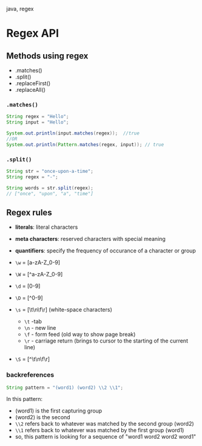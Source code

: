 java, regex

# Regex API

## Methods using regex
- .matches()
- .split()
- .replaceFirst()
- .replaceAll()


### `.matches()`
```java
String regex = "Hello";
String input = "Hello";

System.out.println(input.matches(regex));  //true
//OR
System.out.println(Pattern.matches(regex, input)); // true
```

### `.split()`

```java
String str = "once-upon-a-time";
String regex = "-";

String words = str.split(regex);
// ["once", "upon", "a", "time"]

```

## Regex rules
- **literals**: literal characters
- **meta characters**: reserved characters with special meaning
- **quantifiers**: specify the frequency of occurance of a character or group


- `\w` = [a-zA-Z_0-9]
- `\W` = [^a-zA-Z_0-9]
- `\d` = [0-9]
- `\D` = [^0-9]
- `\s` = [\t\n\f\r] (white-space characters)
    - `\t` -tab
    - `\n` - new line
    - `\f` - form feed (old way to show page break)
    - `\r` - carriage return (brings to cursor to the starting of the current line)
- `\S` = [^\t\n\f\r]

### backreferences

```java
String pattern = "(word1) (word2) \\2 \\1";
```
In this pattern: 
- (word1) is the first capturing group
- (word2) is the second 
- `\\2` refers back to whatever was matched by the second group (word2)
- `\\1` refers back to whatever was matched by the first group (word1)
- so, this pattern is looking for a sequence of "word1 word2 word2 word1"